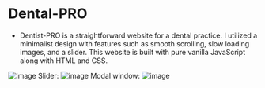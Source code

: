 # Dental-PRO
 - Dentist-PRO is a straightforward website for a dental practice. I utilized a minimalist design with features such as smooth scrolling, slow loading images, and a slider.
This website is built with pure vanilla JavaScript along with HTML and CSS.

![image](https://user-images.githubusercontent.com/94526883/153756657-044182ad-66e9-4dcc-bad1-06f1a35d0ed8.png)
Slider:
![image](https://user-images.githubusercontent.com/94526883/153756677-9e278e05-a9a2-4650-96cb-ccfd3d4b1428.png)
Modal window:
![image](https://user-images.githubusercontent.com/94526883/153756706-53d7b5b0-7add-4269-9599-f50ceb6993b6.png)

